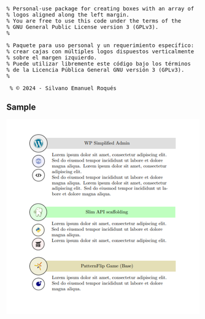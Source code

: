 <pre>
% Personal-use package for creating boxes with an array of 
% logos aligned along the left margin.
% You are free to use this code under the terms of the 
% GNU General Public License version 3 (GPLv3).
%

% Paquete para uso personal y un requerimiento específico:
% crear cajas con múltiples logos dispuestos verticalmente
% sobre el margen izquierdo.
% Puede utilizar libremente este código bajo los términos
% de la Licencia Pública General GNU versión 3 (GPLv3).
%

 % © 2024 - Silvano Emanuel Roqués
</pre>

## Sample
![Sample](sample.png)
